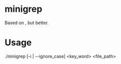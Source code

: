 # minigrep
Based on [](https://course.rs/basic-practice), but better.

# Usage
./minigrep [-i | --ignore_case] <key_word> <file_path>
